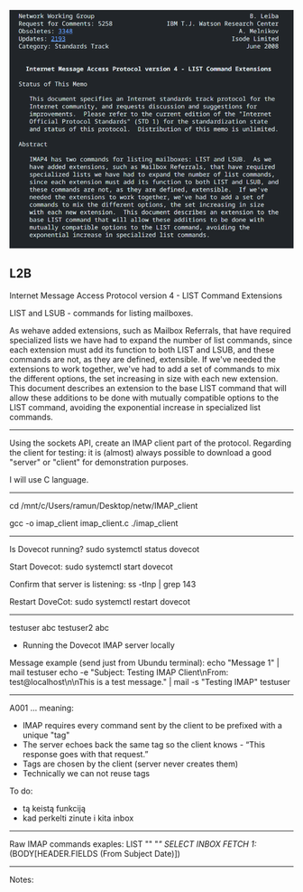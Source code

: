 ![alt text](image.png)

## L2B

Internet Message Access Protocol version 4 - LIST Command Extensions

LIST and LSUB - commands for listing mailboxes.

As wehave added extensions, such as Mailbox Referrals, that have required
specialized lists we have had to expand the number of list commands,
since each extension must add its function to both LIST and LSUB, and
these commands are not, as they are defined, extensible.  If we've
needed the extensions to work together, we've had to add a set of
commands to mix the different options, the set increasing in size
with each new extension.  This document describes an extension to the
base LIST command that will allow these additions to be done with
mutually compatible options to the LIST command, avoiding the
exponential increase in specialized list commands.

----------------------------------------

Using the sockets API, create an IMAP client part of the protocol.
Regarding the client for testing: it is (almost) always possible to download a good "server" or "client" for demonstration purposes.

I will use C language.

----------------------------------------

cd /mnt/c/Users/ramun/Desktop/netw/IMAP_client

gcc -o imap_client imap_client.c
./imap_client

----------------------------------------

Is Dovecot running?
sudo systemctl status dovecot

Start Dovecot:
sudo systemctl start dovecot

Confirm that server is listening: 
ss -tlnp | grep 143

Restart DoveCot:
sudo systemctl restart dovecot

----------------------------------------

testuser abc
testuser2 abc

- Running the Dovecot IMAP server locally

Message example (send just from Ubundu terminal):
echo "Message 1" | mail testuser
echo -e "Subject: Testing IMAP Client\nFrom: test@localhost\n\nThis is a test message." | mail -s "Testing IMAP" testuser

----------------------------------------

A001 ... meaning:
- IMAP requires every command sent by the client to be prefixed with a unique "tag"
- The server echoes back the same tag so the client knows - “This response goes with that request.”
- Tags are chosen by the client (server never creates them)
- Technically we can not reuse tags

To do: 
- tą keistą funkciją
- kad perkelti zinute i kita inbox

----------------------------------------

Raw IMAP commands exaples:
LIST "" "*"
SELECT INBOX
FETCH 1:* (BODY[HEADER.FIELDS (From Subject Date)])

----------------------------------------

Notes: